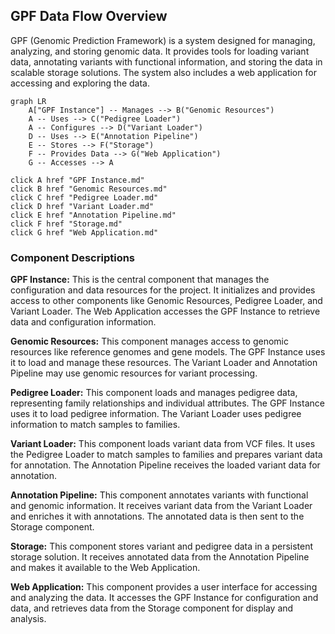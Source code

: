 ## GPF Data Flow Overview

GPF (Genomic Prediction Framework) is a system designed for managing, analyzing, and storing genomic data. It provides tools for loading variant data, annotating variants with functional information, and storing the data in scalable storage solutions. The system also includes a web application for accessing and exploring the data.

```mermaid
graph LR
    A["GPF Instance"] -- Manages --> B("Genomic Resources")
    A -- Uses --> C("Pedigree Loader")
    A -- Configures --> D("Variant Loader")
    D -- Uses --> E("Annotation Pipeline")
    E -- Stores --> F("Storage")
    F -- Provides Data --> G("Web Application")
    G -- Accesses --> A

click A href "GPF Instance.md"
click B href "Genomic Resources.md"
click C href "Pedigree Loader.md"
click D href "Variant Loader.md"
click E href "Annotation Pipeline.md"
click F href "Storage.md"
click G href "Web Application.md"
```

### Component Descriptions

**GPF Instance:** This is the central component that manages the configuration and data resources for the project. It initializes and provides access to other components like Genomic Resources, Pedigree Loader, and Variant Loader. The Web Application accesses the GPF Instance to retrieve data and configuration information.

**Genomic Resources:** This component manages access to genomic resources like reference genomes and gene models. The GPF Instance uses it to load and manage these resources. The Variant Loader and Annotation Pipeline may use genomic resources for variant processing.

**Pedigree Loader:** This component loads and manages pedigree data, representing family relationships and individual attributes. The GPF Instance uses it to load pedigree information. The Variant Loader uses pedigree information to match samples to families.

**Variant Loader:** This component loads variant data from VCF files. It uses the Pedigree Loader to match samples to families and prepares variant data for annotation. The Annotation Pipeline receives the loaded variant data for annotation.

**Annotation Pipeline:** This component annotates variants with functional and genomic information. It receives variant data from the Variant Loader and enriches it with annotations. The annotated data is then sent to the Storage component.

**Storage:** This component stores variant and pedigree data in a persistent storage solution. It receives annotated data from the Annotation Pipeline and makes it available to the Web Application.

**Web Application:** This component provides a user interface for accessing and analyzing the data. It accesses the GPF Instance for configuration and data, and retrieves data from the Storage component for display and analysis.
```
